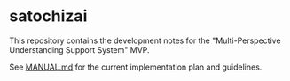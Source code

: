 # satochizai

This repository contains the development notes for the "Multi-Perspective Understanding Support System" MVP.

See [MANUAL.md](MANUAL.md) for the current implementation plan and guidelines.
